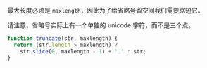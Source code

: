 最大长度必须是 `maxlength`，因此为了给省略号留空间我们需要缩短它。

请注意，省略号实际上有一个单独的 unicode 字符，而不是三个点。

```js demo
function truncate(str, maxlength) {
  return (str.length > maxlength) ?
    str.slice(0, maxlength - 1) + '…' : str;
}
```
